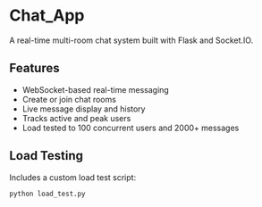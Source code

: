 # Chat_App

A real-time multi-room chat system built with Flask and Socket.IO.

## Features
- WebSocket-based real-time messaging
- Create or join chat rooms
- Live message display and history
- Tracks active and peak users
- Load tested to 100 concurrent users and 2000+ messages

## Load Testing
Includes a custom load test script:
```bash
python load_test.py
